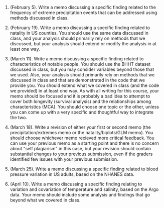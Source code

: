 1. (February 5). Write a memo discussing a specific finding related to the frequency of extreme precipitation events that can be
addressed using methods discussed in class.

2. (February 19). Write a memo discussing a specific finding related to natality in US counties.  You should use the same data
discussed in class, and your analysis should primarily rely on methods that we discussed, but your analysis should extend or
modify the analysis in at least one way.

3. (March 11). Write a memo discussing a specific finding related to characteristics of notable people.  You should use the BHHT dataset
discussed in class, but you may consider variables beyond those that we used.  Also, your analysis should primarily rely on methods
that we discussed in class and that are demonstrated in the code that we provide you.
You should extend what we covered in class (and the code we provided) in at least one way.  As with all writing for this course, your memo should
be focused and it is probably a bad idea to attempt to cover both longevity
(survival analysis) and the relationships among characteristics (MCA).  You should choose one topic or the other, unless you can come up with
a very specific and thoughtful way to integrate the two.

4. (March 18). Write a revision of either your first or second memo (the precipitation/extremes memo or the natality/biplots/GLM memo).  You
should choose whichever memo recieved more critical feedback.  You can use your previous memo as a starting point and there is no concern
about "self plagiarism" in this case, but your revision should contain substantial changes to your previous submission, even if the graders
identified few issues with your previous submission.

5. (March 25). Write a memo discussing a specific finding related to blood pressure variation in US adults, based on the NHANES data.

6. (April 10). Write a memo discussing a specific finding relating to variation and covariation of temperature and salinity, based on the Argo data.
Your memo should include some analysis and findings that go beyond what we covered in class.
